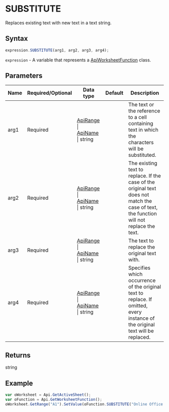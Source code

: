 # SUBSTITUTE

Replaces existing text with new text in a text string.

## Syntax

```javascript
expression.SUBSTITUTE(arg1, arg2, arg3, arg4);
```

`expression` - A variable that represents a [ApiWorksheetFunction](../ApiWorksheetFunction.md) class.

## Parameters

| **Name** | **Required/Optional** | **Data type** | **Default** | **Description** |
| ------------- | ------------- | ------------- | ------------- | ------------- |
| arg1 | Required | [ApiRange](../../ApiRange/ApiRange.md) \| [ApiName](../../ApiName/ApiName.md) \| string |  | The text or the reference to a cell containing text in which the characters will be substituted. |
| arg2 | Required | [ApiRange](../../ApiRange/ApiRange.md) \| [ApiName](../../ApiName/ApiName.md) \| string |  | The existing text to replace. If the case of the original text does not match the case of text, the function will not replace the text. |
| arg3 | Required | [ApiRange](../../ApiRange/ApiRange.md) \| [ApiName](../../ApiName/ApiName.md) \| string |  | The text to replace the original text with. |
| arg4 | Required | [ApiRange](../../ApiRange/ApiRange.md) \| [ApiName](../../ApiName/ApiName.md) \| string |  | Specifies which occurrence of the original text to replace. If omitted, every instance of the original text will be replaced. |

## Returns

string

## Example



```javascript editor-xlsx
var oWorksheet = Api.GetActiveSheet();
var oFunction = Api.GetWorksheetFunction();
oWorksheet.GetRange("A1").SetValue(oFunction.SUBSTITUTE("Online Office is a cloud business service portal", "Office", "portal"));
```
